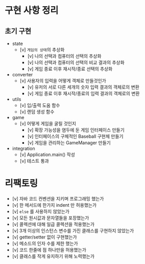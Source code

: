 # 구현 사항 정리

## 초기 구현

- state
    - [v] `게임의 상태`의 추상화
        - [v] 나의 선택과 컴퓨터의 선택의 추상화
        - [v] 나의 선택과 컴퓨터의 선택의 비교 결과의 추상화
        - [v] 게임 종료 이후 재시작/종료 선택의 추상화
- converter
    - [v] 사용자의 입력을 어떻게 객체로 만들것인가
        - [v] 유저의 서로 다른 세개의 숫자 입력 결과의 객체로의 변환
        - [v] 게임 종료 이후 재시작/종료의 입력 결과의 객체로의 변환
- utils
    - [v] 입/출력 도움 함수
    - [v] 랜덤 생성 함수
- game
    - [v] 어떻게 게임을 굴릴 것인지
        - [v] 확장 가능성을 염두에 둔 게임 인터페이스 만들기
        - [v] 인터페이스의 구체적인 Baseball 구현체 만들기
        - [v] 게임을 관리하는 GameManager 만들기
- integration
    - [v] Application.main() 작성
    - [v] 테스트 통과

# 리팩토링

- [v] 자바 코드 컨벤션을 지키며 프로그래밍 했는가
- [v] 한 메서드에 한가지 indent 만 허용했는가
- [v] `else` 를 사용하지 않았는가
- [v] 모든 원시값과 문자열들을 포장했는가
- [v] 콜렉션에 대해 일급 콜렉션을 적용했는가
- [v] 3개 이상의 인스턴스 변수를 가진 클래스를 구현하지 않았는가
- [v] getter/setter 없이 구현했는가
- [v] 메소드의 인자 수를 제한 했는가
- [v] 코드 한줄에 점 하나만을 허용했는가
- [v] 클래스를 작게 유지하기 위해 노력했는가
